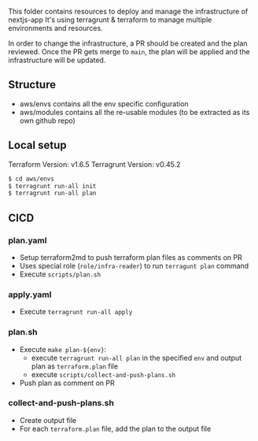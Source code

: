This folder contains resources to deploy and manage the infrastructure of nextjs-app It's using terragrunt & terraform to manage multiple environments and resources.

In order to change the infrastructure, a PR should be created and the plan reviewed. Once the PR gets merge to `main`, the plan will be applied and the infrastructure will be updated.

## Structure

- aws/envs contains all the env specific configuration
- aws/modules contains all the re-usable modules (to be extracted as its own github repo)

## Local setup
Terraform Version: v1.6.5
Terragrunt Version: v0.45.2

```bash
$ cd aws/envs
$ terragrunt run-all init
$ terragrunt run-all plan
```

## CICD

### plan.yaml
- Setup terraform2md to push terraform plan files as comments on PR
- Uses special role (`role/infra-reader`) to run `terragunt plan` command
- Execute `scripts/plan.sh`

### apply.yaml
- Execute `terragrunt run-all apply`

### plan.sh
- Execute `make plan-${env}`:
  - execute `terragrunt run-all plan` in the specified `env` and output plan as `terraform.plan` file
  - execute `scripts/collect-and-push-plans.sh`
- Push plan as comment on PR

### collect-and-push-plans.sh
- Create output file
- For each `terraform.plan` file, add the plan to the output file
